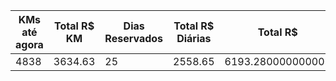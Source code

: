| KMs até agora | Total R$ KM  | Dias Reservados | Total R$ Diárias | Total R$ |
|---------------|--------------|-----------------|------------------|----------|
| 4838 | 3634.63 | 25 | 2558.65 | 6193.280000000001 |